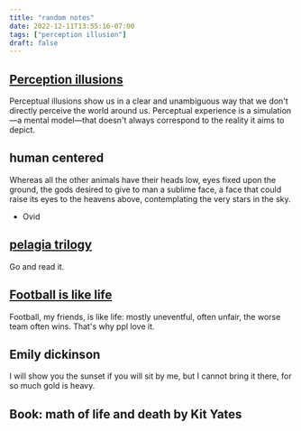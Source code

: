 ```yaml
---
title: "random notes"
date: 2022-12-11T13:55:16-07:00
tags: ["perception illusion"]
draft: false
---
```


## [Perception illusions](https://twitter.com/SteveStuWill/status/1601365439577468929)

Perceptual illusions show us in a clear and unambiguous way that we don't directly perceive the world around us. Perceptual experience is a simulation—a mental model—that doesn't always correspond to the reality it aims to depict.

## human centered

Whereas all the other animals have their heads low, eyes fixed upon the ground, the gods desired to give to man a sublime face, a face that could raise its eyes to the heavens above, contemplating the very stars in the sky.

- Ovid

## [pelagia trilogy](https://twitter.com/Ljiljana1972/status/1601936961639424001)

Go and read it.

## [Football is like life](https://twitter.com/Ljiljana1972/status/1601506053375799296)

Football, my friends, is like life: mostly uneventful, often unfair, the worse team often wins. That's why ppl love it.

## Emily dickinson

I will show you the sunset if you will sit by me, but I cannot bring it there, for so much gold is heavy.

## Book: math of life and death by Kit Yates



